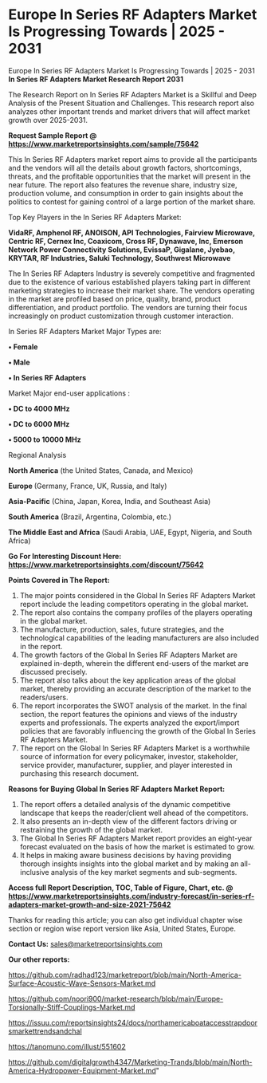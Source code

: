 # Europe In Series RF Adapters Market Is Progressing Towards | 2025 - 2031
Europe In Series RF Adapters Market Is Progressing Towards | 2025 - 2031
<strong>In Series RF Adapters Market Research Report 2031</strong>

The Research Report on In Series RF Adapters Market is a Skillful and Deep Analysis of the Present Situation and Challenges. This research report also analyzes other important trends and market drivers that will affect market growth over 2025-2031.

<strong>Request Sample Report @ <a href=https://www.marketreportsinsights.com/sample/75642>https://www.marketreportsinsights.com/sample/75642</a></strong>

This In Series RF Adapters market report aims to provide all the participants and the vendors will all the details about growth factors, shortcomings, threats, and the profitable opportunities that the market will present in the near future. The report also features the revenue share, industry size, production volume, and consumption in order to gain insights about the politics to contest for gaining control of a large portion of the market share.

Top Key Players in the In Series RF Adapters Market:

<strong>VidaRF, Amphenol RF, ANOISON, API Technologies, Fairview Microwave, Centric RF, Cernex Inc, Coaxicom, Cross RF, Dynawave, Inc, Emerson Network Power Connectivity Solutions, EvissaP, Gigalane, Jyebao, KRYTAR, RF Industries, Saluki Technology, Southwest Microwave</strong>

The In Series RF Adapters Industry is severely competitive and fragmented due to the existence of various established players taking part in different marketing strategies to increase their market share. The vendors operating in the market are profiled based on price, quality, brand, product differentiation, and product portfolio. The vendors are turning their focus increasingly on product customization through customer interaction.

In Series RF Adapters Market Major Types are:

<strong>• Female

• Male

• In Series RF Adapters</strong>

Market Major end-user applications :

<strong>• DC to 4000 MHz

• DC to 6000 MHz

• 5000 to 10000 MHz</strong>

Regional Analysis

</u><strong><b>North America</b></strong> (the United States, Canada, and Mexico)

<strong><b>Europe </b></strong>(Germany, France, UK, Russia, and Italy)

<strong><b>Asia-Pacific</b></strong> (China, Japan, Korea, India, and Southeast Asia)

<strong><b>South America</b></strong> (Brazil, Argentina, Colombia, etc.)

<strong><b>The Middle East and Africa</b></strong> (Saudi Arabia, UAE, Egypt, Nigeria, and South Africa)

<strong>Go For Interesting Discount Here: <a href=https://www.marketreportsinsights.com/discount/75642>https://www.marketreportsinsights.com/discount/75642</a></strong>

<strong>Points Covered in The Report:</strong>
<ol>
  <li>The major points considered in the Global In Series RF Adapters Market report include the leading competitors operating in the global market.</li>
  <li>The report also contains the company profiles of the players operating in the global market.</li>
  <li>The manufacture, production, sales, future strategies, and the technological capabilities of the leading manufacturers are also included in the report.</li>
  <li>The growth factors of the Global In Series RF Adapters Market are explained in-depth, wherein the different end-users of the market are discussed precisely.</li>
  <li>The report also talks about the key application areas of the global market, thereby providing an accurate description of the market to the readers/users.</li>
  <li>The report incorporates the SWOT analysis of the market. In the final section, the report features the opinions and views of the industry experts and professionals. The experts analyzed the export/import policies that are favorably influencing the growth of the Global In Series RF Adapters Market.</li>
  <li>The report on the Global In Series RF Adapters Market is a worthwhile source of information for every policymaker, investor, stakeholder, service provider, manufacturer, supplier, and player interested in purchasing this research document.</li>
</ol>
<strong>Reasons for Buying Global In Series RF Adapters Market Report:</strong>

<ol>
  <li>The report offers a detailed analysis of the dynamic competitive landscape that keeps the reader/client well ahead of the competitors.</li>
  <li>It also presents an in-depth view of the different factors driving or restraining the growth of the global market.</li>
  <li>The Global In Series RF Adapters Market report provides an eight-year forecast evaluated on the basis of how the market is estimated to grow.</li>
  <li>It helps in making aware business decisions by having providing thorough insights insights into the global market and by making an all-inclusive analysis of the key market segments and sub-segments.</li>
</ol>
<strong>Access full Report Description, TOC, Table of Figure, Chart, etc. @ <a href=https://www.marketreportsinsights.com/industry-forecast/in-series-rf-adapters-market-growth-and-size-2021-75642>https://www.marketreportsinsights.com/industry-forecast/in-series-rf-adapters-market-growth-and-size-2021-75642</a></strong>


Thanks for reading this article; you can also get individual chapter wise section or region wise report version like Asia, United States, Europe.

<strong>Contact Us:</strong>
sales@marketreportsinsights.com

<strong>Our other reports:</strong>

<a href=https://github.com/radhad123/marketreport/blob/main/North-America-Surface-Acoustic-Wave-Sensors-Market.md>https://github.com/radhad123/marketreport/blob/main/North-America-Surface-Acoustic-Wave-Sensors-Market.md</a>

<a href=https://github.com/noori900/market-research/blob/main/Europe-Torsionally-Stiff-Couplings-Market.md>https://github.com/noori900/market-research/blob/main/Europe-Torsionally-Stiff-Couplings-Market.md</a>

<a href=https://issuu.com/reportsinsights24/docs/northamericaboataccesstrapdoorsmarkettrendsandchal>https://issuu.com/reportsinsights24/docs/northamericaboataccesstrapdoorsmarkettrendsandchal</a>

<a href=https://tanomuno.com/illust/551602>https://tanomuno.com/illust/551602</a>

<a href=https://github.com/digitalgrowth4347/Marketing-Trands/blob/main/North-America-Hydropower-Equipment-Market.md>https://github.com/digitalgrowth4347/Marketing-Trands/blob/main/North-America-Hydropower-Equipment-Market.md</a>"
